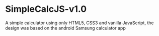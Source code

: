 # SimpleCalcJS-v1.0
A simple calculator using only HTML5, CSS3 and vanilla JavaScript, the design was based on the android Samsung calculator app
